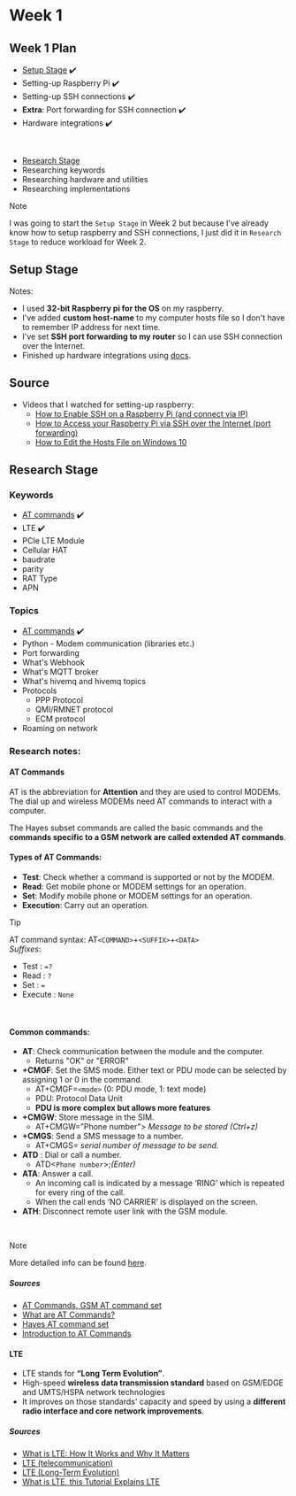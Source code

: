 # Week 1

## Week 1 Plan

- <u>[Setup Stage](#setup-stage)</u> ✔️
- Setting-up Raspberry Pi ✔️
- Setting-up SSH connections ✔️
- **Extra**: Port forwarding for SSH connection ✔️
- Hardware integrations ✔️

<br>

- <u>[Research Stage](#research-stage)</u>
- Researching keywords
- Researching hardware and utilities
- Researching implementations


> [!NOTE]
> I was going to start the `Setup Stage` in Week 2 but because I've already know how to setup raspberry and SSH connections, I just did it in `Research Stage` to reduce workload for Week 2.

## Setup Stage

Notes:

- I used **32-bit Raspberry pi for the OS** on my raspberry.
- I've added **custom host-name** to my computer hosts file so I don't have to remember IP address for next time.
- I've set **SSH port forwarding to my router** so I can use SSH connection over the Internet.
- Finished up hardware integrations using [docs](https://docs.sixfab.com/docs/raspberry-pi-4g-lte-cellular-modem-kit-getting-started).

## Source

- Videos that I watched for setting-up raspberry:
    - [How to Enable SSH on a Raspberry Pi (and connect via IP)](https://www.youtube.com/watch?v=63yw7b0NuWc&t=319s&ab_channel=TonyTeachesTech)
    - [How to Access your Raspberry Pi via SSH over the Internet (port forwarding)](https://www.youtube.com/watch?v=ZKfnGqMrnug&ab_channel=TonyTeachesTech)
    - [How to Edit the Hosts File on Windows 10](https://www.youtube.com/watch?v=Htn3WojEdMI&t=158s&ab_channel=TonyTeachesTech)


## Research Stage

### Keywords

- [AT commands](#at-commands) ✔️
- LTE ✔️
- PCIe LTE Module
- Cellular HAT
- baudrate
- parity
- RAT Type
- APN

### Topics

- [AT commands](#at-commands) ✔️
- Python - Modem communication (libraries etc.)
- Port forwarding
- What's Webhook
- What's MQTT broker
- What's hivemq and hivemq topics
- Protocols
  - PPP Protocol
  - QMI/RMNET protocol
  - ECM protocol
- Roaming on network


### Research notes:

#### AT Commands

AT is the abbreviation for **Attention** and they are used to control MODEMs. The dial up and wireless MODEMs need AT commands to interact with a computer.

The Hayes subset commands are called the basic commands and the **commands specific to a GSM network are called extended AT commands**.

#### Types of AT Commands:
  - **Test**: Check whether a command is supported or not by the MODEM.
  - **Read**: Get mobile phone or MODEM settings for an operation.
  - **Set**: Modify mobile phone or MODEM settings for an operation.
  - **Execution**: Carry out an operation.

> [!TIP]
> AT command syntax: AT`<COMMAND>`+`<SUFFIX>`+`<DATA>` \
> *Suffixes*:
> - Test : `=?`
> - Read : `?`
> - Set : `=`
> - Execute : `None`

<br>
  
#### Common commands:
  - **AT**: Check communication between the module and the computer.
    - Returns "OK" or "ERROR"
  - **+CMGF**: Set the SMS mode. Either text or PDU mode can be selected by assigning 1 or 0 in the command.
    - AT+CMGF=`<mode>` (0: PDU mode, 1: text mode)
    - PDU: Protocol Data Unit
    - **PDU is more complex but allows more features**
  - **+CMGW**: Store message in the SIM.
    - AT+CMGW=”Phone number”> *Message to be stored* *(Ctrl+z)*
  - **+CMGS**: Send a SMS message to a number.
    - AT+CMGS= *serial number of message to be send.*
  - **ATD** : Dial or call a number.
    - ATD<`Phone number`>;*(Enter)*
  - **ATA**: Answer a call.
    - An incoming call is indicated by a message ‘RING’ which is repeated for every ring of the call.
    - When the call ends ‘NO CARRIER’ is displayed on the screen.
  -  **ATH**: Disconnect remote user link with the GSM module.

<br>

> [!NOTE]
> More detailed info can be found [here](https://www.engineersgarage.com/at-commands-gsm-at-command-set).

##### Sources
- [AT Commands, GSM AT command set](https://www.engineersgarage.com/at-commands-gsm-at-command-set/)
- [What are AT Commands?](https://www.cavliwireless.com/blog/nerdiest-of-things/an-introduction-to-cellular-at-commands.html)
- [Hayes AT command set](https://en.wikipedia.org/wiki/Hayes_AT_command_set)
- [Introduction to AT Commands](https://www.youtube.com/watch?v=g1nxe_J3DVI&t=765s&ab_channel=emnify)

#### LTE

- LTE stands for **“Long Term Evolution”**.
- High-speed **wireless data transmission standard** based on GSM/EDGE and UMTS/HSPA network technologies
- It improves on those standards' capacity and speed by using a **different radio interface and core network improvements**.

##### Sources

- [What is LTE: How It Works and Why It Matters](https://www.digi.com/blog/post/what-is-lte)
- [LTE (telecommunication)](https://en.wikipedia.org/wiki/LTE_(telecommunication))
- [LTE (Long-Term Evolution)](https://www.techtarget.com/searchmobilecomputing/definition/Long-Term-Evolution-LTE)
- [What is LTE, this Tutorial Explains LTE](https://www.youtube.com/watch?v=lNQcSgKVhSk&ab_channel=VoIPtutorial)
